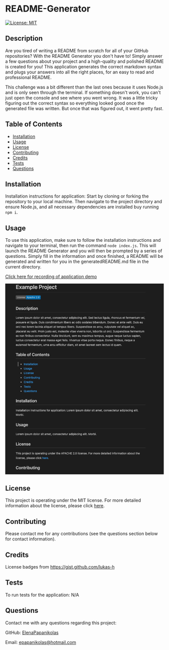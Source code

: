 
# README-Generator
[![License: MIT](https://img.shields.io/badge/License-MIT-yellow.svg)](https://opensource.org/licenses/MIT)

## Description
Are you tired of writing a README from scratch for all of your GitHub repositories? With the README Generator you don't have to! Simply answer a few questions about your project and a high-quality and polished README is created for you! This application generates the correct markdown syntax and plugs your answers into all the right places, for an easy to read and professional README. 

This challenge was a bit different than the last ones because it uses Node.js and is only seen through the terminal. If something doesn't work, you can't just open the console and see where you went wrong. It was a little tricky figuring out the correct syntax so everything looked good once the generated file was written. But once that was figured out, it went pretty fast.

## Table of Contents
* [Installation](#installation)
* [Usage](#usage)
* [License](#license)
* [Contributing](#contributing)
* [Credits](#credits)
* [Tests](#tests)
* [Questions](#questions)

## Installation
Installation instructions for application:
Start by cloning or forking the repository to your local machine. Then navigate to the project directory and ensure Node.js, and all necessary dependencies are installed buy running  `npm i`.

## Usage
To use this application, make sure to follow the installation instructions and navigate to your terminal, then run the command `node index.js`. This will launch the README Generator and you will then be prompted by a series of questions. Simply fill in the information and once finished, a README will be generated and written for you in the generatedREADME.md file in the current directory.

[Click here for recording of application demo]()

![Screenshot of generated README](/assets/Images/screenshot2.png)

## License 
This project is operating under the MIT license. For more detailed information about the license, please click [here](https://opensource.org/licenses/MIT).

## Contributing 
Please contact me for any contributions (see the questions section below for contact information).

## Credits
License badges from https://gist.github.com/lukas-h

## Tests
To run tests for the application:
N/A

## Questions 
Contact me with any questions regarding this project:

GitHub: [ElenaPapanikolas](https://github.com/ElenaPapanikolas)

Email: epapanikolas@hotmail.com